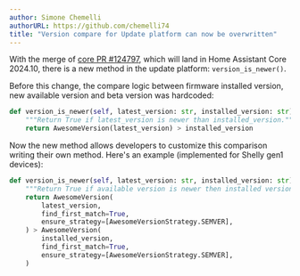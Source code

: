 ```yaml
---
author: Simone Chemelli
authorURL: https://github.com/chemelli74
title: "Version compare for Update platform can now be overwritten"
---
```


With the merge of [core PR #124797](https://github.com/home-assistant/core/pull/124797), which will land in Home Assistant Core 2024.10, there is a new method in the update platform: `version_is_newer()`.

Before this change, the compare logic between firmware installed version, new available version and beta version was hardcoded:

```python
def version_is_newer(self, latest_version: str, installed_version: str) -> bool:
    """Return True if latest_version is newer than installed_version."""
    return AwesomeVersion(latest_version) > installed_version
```

Now the new method allows developers to customize this comparison writing their own method.
Here's an example (implemented for Shelly gen1 devices):

```python
def version_is_newer(self, latest_version: str, installed_version: str) -> bool:
    """Return True if available version is newer then installed version."""
    return AwesomeVersion(
        latest_version,
        find_first_match=True,
        ensure_strategy=[AwesomeVersionStrategy.SEMVER],
    ) > AwesomeVersion(
        installed_version,
        find_first_match=True,
        ensure_strategy=[AwesomeVersionStrategy.SEMVER],
    )
```
